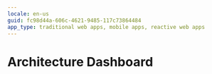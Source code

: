 ```yaml
---
locale: en-us
guid: fc98d44a-606c-4621-9485-117c73864484
app_type: traditional web apps, mobile apps, reactive web apps
---
```


<div class="hidden"><h1>Architecture Dashboard</h1></div>
